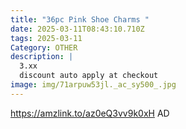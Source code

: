 ```yaml
---
title: "36pc Pink Shoe Charms "
date: 2025-03-11T08:43:10.710Z
tags: 2025-03-11
Category: OTHER
description: |
  3.xx
  discount auto apply at checkout 
image: img/71arpuw53jl._ac_sy500_.jpg
---
```

https://amzlink.to/az0eQ3vv9k0xH
AD
